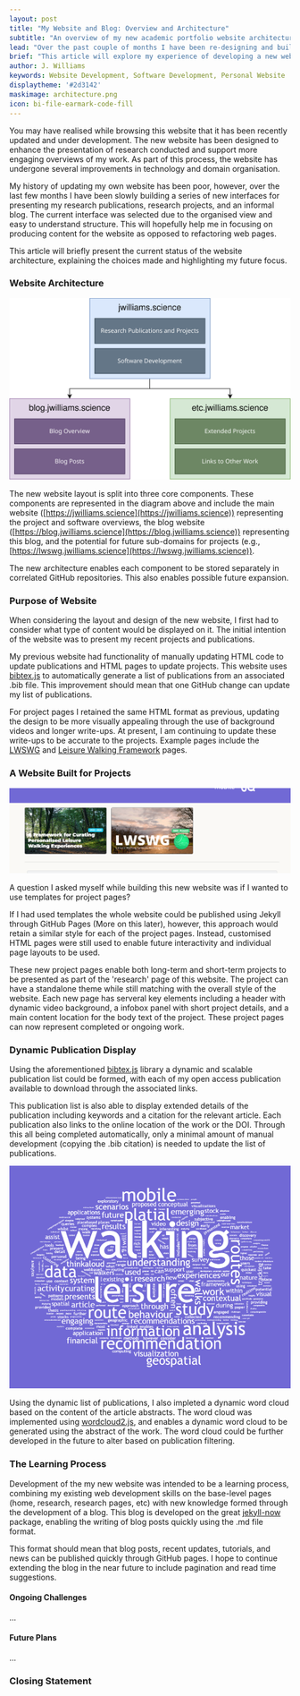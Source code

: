 ```yaml
---
layout: post
title: "My Website and Blog: Overview and Architecture"
subtitle: "An overview of my new academic portfolio website architecture, explaining the design considerations and organisation."
lead: "Over the past couple of months I have been re-designing and building a new online portfolio for my work. This article will explore my design choices and experience in developing jwilliams.science."
brief: "This article will explore my experience of developing a new website for use as my main portfolio of work. My previous website had been developed and not updated for roughly three years and the new website will support enhanced project and blog-based updates. This article shares a few thoughts about my experiences in designing the new online presence."
author: J. Williams
keywords: Website Development, Software Development, Personal Website
displaytheme: '#2d3142'
maskimage: architecture.png
icon: bi-file-earmark-code-fill
---
```

You may have realised while browsing this website that it has been recently updated and under development. The new website has been designed to enhance the presentation of research conducted and support more engaging overviews of my work. As part of this process, the website has undergone several improvements in technology and domain organisation.

My history of updating my own website has been poor, however, over the last few months I have been slowly building a series of new interfaces for presenting my research publications, research projects, and an informal blog. The current interface was selected due to the organised view and easy to understand structure. This will hopefully help me in focusing on producing content for the website as opposed to refactoring web pages. 

This article will briefly present the current status of the website architecture, explaining the choices made and highlighting my future focus.

### Website Architecture

![Diagram presenting the main domain (jwilliams.science) with research publications and software development linked. Connected is are linked domains (blog.jwilliams.science/etc.jwilliams.science) showing blog overview/posts and extended projects respectively. ](../images/posts/2024-10-12/webarchitecture.svg)

The new website layout is split into three core components. These components are represented in the diagram above and include the main website ([https://jwilliams.science](https://jwilliams.science)) representing the project and software overviews, the blog website ([https://blog.jwilliams.science](https://blog.jwilliams.science)) representing this blog, and the potential for future sub-domains for projects (e.g., [https://lwswg.jwilliams.science](https://lwswg.jwilliams.science)).

The new architecture enables each component to be stored separately in correlated GitHub repositories. This also enables possible future expansion. 

### Purpose of Website

When considering the layout and design of the new website, I first had to consider what type of content would be displayed on it. The initial intention of the website was to present my recent projects and publications. 

My previous website had functionality of manually updating HTML code to update publications and HTML pages to update projects. This website uses [bibtex.js](https://github.com/pcooksey/bibtex-js) to automatically generate a list of publications from an associated .bib file. This improvement should mean that one GitHub change can update my list of publications. 

For project pages I retained the same HTML format as previous, updating the design to be more visually appealing through the use of background videos and longer write-ups. At present, I am continuing to update these write-ups to be accurate to the projects. Example pages include the [LWSWG](https://jwilliams.science/research/lwswg.html) and [Leisure Walking Framework](https://jwilliams.science/research/LeisureWalkingFramework.html) pages. 

### A Website Built for Projects

![Screenshot of the project pages layout showing the Leisure Walking Framework and LWSWG project pages.](../images/posts/2024-10-12/projects.png)

A question I asked myself while building this new website was if I wanted to use templates for project pages? 

If I had used templates the whole website could be published using Jekyll through GitHub Pages (More on this later), however, this approach would retain a similar style for each of the project pages. Instead, customised HTML pages were still used to enable future interactivity and individual page layouts to be used. 

These new project pages enable both long-term and short-term projects to be presented as part of the 'research' page of this website. The project can have a standalone theme while still matching with the overall style of the website. Each new page has serveral key elements including a header with dynamic video background, a infobox panel with short project details, and a main content location for the body text of the project. These project pages can now represent completed or ongoing work. 

### Dynamic Publication Display

Using the aforementioned [bibtex.js](https://github.com/pcooksey/bibtex-js) library a dynamic and scalable publication list could be formed, with each of my open access publication available to download through the associated links. 

This publication list is also able to display extended details of the publication including keywords and a citation for the relevant article. Each publication also links to the online location of the work or the DOI. Through this all being completed automatically, only a minimal amount of manual development (copying the .bib citation) is needed to update the list of publications. 

![Screenshot of the Research page showcasing the dynamic word cloud.](../images/posts/2024-10-12/wordcloud.png)

Using the dynamic list of publications, I also impleted a dynamic word cloud based on the content of the article abstracts. The word cloud was implemented using [wordcloud2.js](https://github.com/timdream/wordcloud2.js/), and enables a dynamic word cloud to be generated using the abstract of the work. The word cloud could be further developed in the future to alter based on publication filtering.

### The Learning Process

Development of the my new website was intended to be a learning process, combining my existing web development skills on the base-level pages (home, research, research pages, etc) with new knowledge formed through the development of a blog. This blog is developed on the great [jekyll-now](https://github.com/barryclark/jekyll-now) package, enabling the writing of blog posts quickly using the .md file format. 

This format should mean that blog posts, recent updates, tutorials, and news can be published quickly through GitHub pages. I hope to continue extending the blog in the near future to include pagination and read time suggestions. 

#### Ongoing Challenges

...

#### Future Plans

...

### Closing Statement

